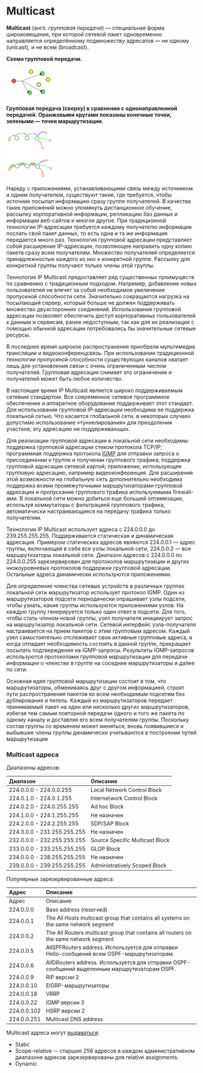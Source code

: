 # Multicast

**Multicast** \(англ. _групповая передача_\) — специальная форма широковещания, при которой сетевой пакет одновременно направляется определённому подмножеству адресатов — не одному \(unicast\), и не всем \(broadcast\).

**Схема групповой передачи.**

![](../../.gitbook/assets/1.png)

**Групповая передача \(сверху\) в сравнении с однонаправленной передачей. Оранжевыми кругами показаны конечные точки, зелеными — точки маршрутизации.**

![](../../.gitbook/assets/2%20%281%29.png)

Наряду с приложениями, устанавливающими связь между источником и одним получателем, существуют такие, где требуется, чтобы источник посылал информацию сразу группе получателей. В качестве таких приложений можно упомянуть дистанционное обучение, рассылку корпоративной информации, репликацию баз данных и информации веб-сайтов и многое другое. При традиционной технологии IP-адресации требуется каждому получателю информации послать свой пакет данных, то есть одна и та же информация передается много раз. Технология групповой адресации представляет собой расширение IP-адресации, позволяющее направить одну копию пакета сразу всем получателям. Множество получателей определяется принадлежностью каждого из них к конкретной группе. Рассылку для конкретной группы получают только члены этой группы.

Технология IP Multicast предоставляет ряд существенных преимуществ по сравнению с традиционным подходом. Например, добавление новых пользователей не влечет за собой необходимое увеличение пропускной способности сети. Значительно сокращается нагрузка на посылающий сервер, который больше не должен поддерживать множество двухсторонних соединений. Использование групповой адресации позволяет обеспечить доступ корпоративных пользователей к данным и сервисам, ранее недоступным, так как для их реализации с помощью обычной адресации потребовались бы значительные сетевые ресурсы.

В последнее время широкое распространение приобрели мультимедиа трансляции и видеоконференцсвязь. При использовании традиционной технологии пропускной способности существующих каналов хватает лишь для установления связи с очень ограниченным числом получателей. Групповая адресация снимает это ограничение и получателей может быть любое количество.

В настоящее время IP Multicast является широко поддерживаемым сетевым стандартом. Все современное сетевое программное обеспечение и аппаратное оборудование поддерживает этот стандарт. Для использования групповой IP-адресации необходима ее поддержка локальной сетью. Что касается глобальной сети, в некоторых случаях допустимо использование «туннелирования» для преодоления участков, эту адресацию не поддерживающих.

Для реализации групповой адресации в локальной сети необходимы: поддержка групповой адресации стеком протокола TCP/IP; программная поддержка протокола [IGMP](http://ru.wikipedia.org/wiki/IGMP) для отправки запроса о присоединении к группе и получении группового трафика; поддержка групповой адресации сетевой картой; приложение, использующее групповую адресацию, например видеоконференция. Для расширения этой возможности на глобальную сеть дополнительно необходима поддержка всеми промежуточными маршрутизаторами групповой адресации и пропускание группового трафика используемыми firewall-ами. В локальной сети можно добиться еще большей оптимизации, используя коммутаторы с фильтрацией группового трафика, автоматически настраивающиеся на передачу трафика только получателям.

Технология IP Multicast использует адреса с 224.0.0.0 до 239.255.255.255. Поддерживается статическая и динамическая адресация. Примером статических адресов являются 224.0.0.1 — адрес группы, включающей в себя все узлы локальной сети, 224.0.0.2 — все маршрутизаторы локальной сети. Диапазон адресов с 224.0.0.0 по 224.0.0.255 зарезервирован для протоколов маршрутизации и других низкоуровневых протоколов поддержки групповой адресации. Остальные адреса динамически используются приложениями.

Для определения членства сетевых устройств в различных группах локальной сети маршрутизатор использует протокол IGMP. Один из маршрутизаторов подсети периодически опрашивает узлы подсети, чтобы узнать, какие группы используются приложениями узлов. На каждую группу генерируется только один ответ в подсети. Для того, чтобы стать членом новой группы, узел получателя инициирует запрос на маршрутизатор локальной сети. Сетевой интерфейс узла-получателя настраивается на прием пакетов с этим групповым адресом. Каждый узел самостоятельно отслеживает свои активные групповые адреса, а когда отпадает необходимость состоять в данной группе, прекращает посылать подтверждения на IGMP-запросы. Результаты IGMP-запросов используются протоколами групповой маршрутизации для передачи информации о членстве в группе на соседние маршрутизаторы и далее по сети.

Основная идея групповой маршрутизации состоит в том, что маршрутизаторы, обмениваясь друг с другом информацией, строят пути распространения пакетов ко всем необходимым подсетям без дублирования и петель. Каждый из маршрутизаторов передает принимаемый пакет на один или несколько других маршрутизаторов, избегая тем самым повторной передачи одного и того же пакета по одному каналу и доставляя его всем получателям группы. Поскольку состав группы со временем может меняться, вновь появившиеся и выбывшие члены группы динамически учитываются в построении путей маршрутизации

### Multicast адреса <a id="Multicast-Multicast&#x430;&#x434;&#x440;&#x435;&#x441;&#x430;"></a>

Диапазоны адресов:

| Диапазон | Описание |
| :--- | :--- |
| 224.0.0.0 - 224.0.0.255 | Local Network Control Block |
| 224.0.1.0 - 224.0.1.255 | Internetwork Control Block |
| 224.0.2.0 - 224.0.255.255 | Ad hoc Block |
| 224.1.0.0 - 224.1.255.255 | Не назначен |
| 224.2.0.0 - 224.2.255.255 | SDP/SAP Block |
| 224.3.0.0 - 231.255.255.255 | Не назначен |
| 232.0.0.0 - 232.255.255.255 | Source Specific Multicast Block |
| 233.0.0.0 - 233.255.255.255 | GLOP Block |
| 234.0.0.0 - 238.255.255.255 | Не назначен |
| 239.0.0.0 - 239.255.255.255 | Administratively Scoped Block |

Популярные зарезервированные адреса:

| Адрес | Описание |
| :--- | :--- |
| Адрес | Описание |
| 224.0.0.0 | Base address \(reserved\) |
| 224.0.0.1 | The All Hosts multicast group that contains all systems on the same network segment |
| 224.0.0.2 | The All Routers multicast group that contains all routers on the same network segment |
| 224.0.0.5 | AllSPFRouters address. Используется для отправки Hello-сообщений всем OSPF-маршрутизаторам. |
| 224.0.0.6 | AllDRouters address. Используется для отправки OSPF-сообщений выделенным маршрутизаторам OSPF. |
| 224.0.0.9 | RIP версии 2 |
| 224.0.0.10 | EIGRP-маршрутизаторы |
| 224.0.0.18 | VRRP |
| 224.0.0.22 | IGMP версии 3 |
| 224.0.0.102 | HSRP версии 2 |
| 224.0.0.251 | Multicast DNS address |

Multicast адреса могут [выдаваться](http://tools.ietf.org/html/rfc2908):

* Static
* Scope-relative -- старшие 256 адресов в каждом административном диапазоне адресов зарезервированы для relative assignments.
* Dynamic

